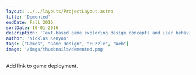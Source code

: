 ```yaml
---
layout: ../../layouts/ProjectLayout.astro
title: 'Demented'
endDate: Fall 2016
sortDate: 10-01-2016
description: 'Text-based game exploring design concepts and user behavior'
author: 'Nicklas Kenyon'
tags: ["Games", "Game Design", "Puzzle", "Web"]
image: '/imgs/thumbnails/demented.png'
---
```


Add link to game deployment.
